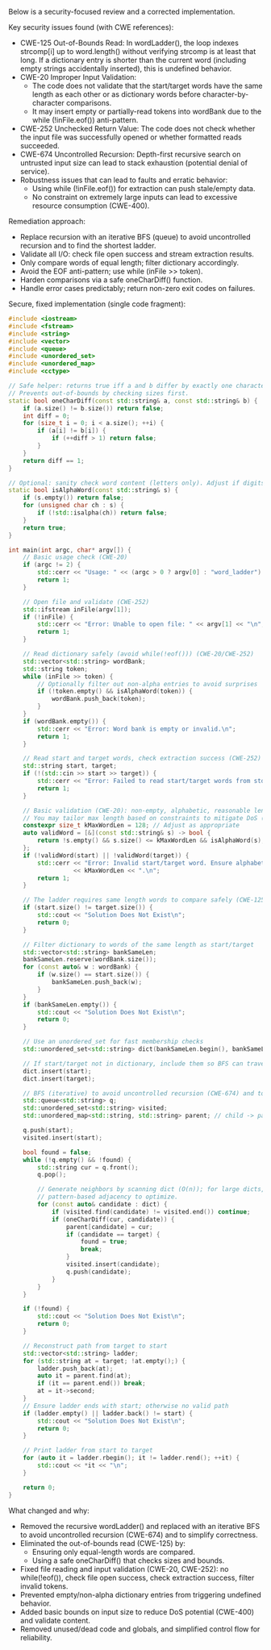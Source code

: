 Below is a security-focused review and a corrected implementation.

Key security issues found (with CWE references):
- CWE-125 Out-of-Bounds Read: In wordLadder(), the loop indexes strcomp[i] up to word.length() without verifying strcomp is at least that long. If a dictionary entry is shorter than the current word (including empty strings accidentally inserted), this is undefined behavior.
- CWE-20 Improper Input Validation: 
  - The code does not validate that the start/target words have the same length as each other or as dictionary words before character-by-character comparisons.
  - It may insert empty or partially-read tokens into wordBank due to the while (!inFile.eof()) anti-pattern.
- CWE-252 Unchecked Return Value: The code does not check whether the input file was successfully opened or whether formatted reads succeeded.
- CWE-674 Uncontrolled Recursion: Depth-first recursive search on untrusted input size can lead to stack exhaustion (potential denial of service).
- Robustness issues that can lead to faults and erratic behavior:
  - Using while (!inFile.eof()) for extraction can push stale/empty data.
  - No constraint on extremely large inputs can lead to excessive resource consumption (CWE-400).

Remediation approach:
- Replace recursion with an iterative BFS (queue) to avoid uncontrolled recursion and to find the shortest ladder.
- Validate all I/O: check file open success and stream extraction results.
- Only compare words of equal length; filter dictionary accordingly.
- Avoid the EOF anti-pattern; use while (inFile >> token).
- Harden comparisons via a safe oneCharDiff() function.
- Handle error cases predictably; return non-zero exit codes on failures.

Secure, fixed implementation (single code fragment):
```cpp
#include <iostream>
#include <fstream>
#include <string>
#include <vector>
#include <queue>
#include <unordered_set>
#include <unordered_map>
#include <cctype>

// Safe helper: returns true iff a and b differ by exactly one character.
// Prevents out-of-bounds by checking sizes first.
static bool oneCharDiff(const std::string& a, const std::string& b) {
    if (a.size() != b.size()) return false;
    int diff = 0;
    for (size_t i = 0; i < a.size(); ++i) {
        if (a[i] != b[i]) {
            if (++diff > 1) return false;
        }
    }
    return diff == 1;
}

// Optional: sanity check word content (letters only). Adjust if digits allowed.
static bool isAlphaWord(const std::string& s) {
    if (s.empty()) return false;
    for (unsigned char ch : s) {
        if (!std::isalpha(ch)) return false;
    }
    return true;
}

int main(int argc, char* argv[]) {
    // Basic usage check (CWE-20)
    if (argc != 2) {
        std::cerr << "Usage: " << (argc > 0 ? argv[0] : "word_ladder") << " <wordbank-file>\n";
        return 1;
    }

    // Open file and validate (CWE-252)
    std::ifstream inFile(argv[1]);
    if (!inFile) {
        std::cerr << "Error: Unable to open file: " << argv[1] << "\n";
        return 1;
    }

    // Read dictionary safely (avoid while(!eof())) (CWE-20/CWE-252)
    std::vector<std::string> wordBank;
    std::string token;
    while (inFile >> token) {
        // Optionally filter out non-alpha entries to avoid surprises
        if (!token.empty() && isAlphaWord(token)) {
            wordBank.push_back(token);
        }
    }
    if (wordBank.empty()) {
        std::cerr << "Error: Word bank is empty or invalid.\n";
        return 1;
    }

    // Read start and target words, check extraction success (CWE-252)
    std::string start, target;
    if (!(std::cin >> start >> target)) {
        std::cerr << "Error: Failed to read start/target words from stdin.\n";
        return 1;
    }

    // Basic validation (CWE-20): non-empty, alphabetic, reasonable length
    // You may tailor max length based on constraints to mitigate DoS (CWE-400).
    constexpr size_t kMaxWordLen = 128; // Adjust as appropriate
    auto validWord = [&](const std::string& s) -> bool {
        return !s.empty() && s.size() <= kMaxWordLen && isAlphaWord(s);
    };
    if (!validWord(start) || !validWord(target)) {
        std::cerr << "Error: Invalid start/target word. Ensure alphabetic and length <= "
                  << kMaxWordLen << ".\n";
        return 1;
    }

    // The ladder requires same length words to compare safely (CWE-125)
    if (start.size() != target.size()) {
        std::cout << "Solution Does Not Exist\n";
        return 0;
    }

    // Filter dictionary to words of the same length as start/target
    std::vector<std::string> bankSameLen;
    bankSameLen.reserve(wordBank.size());
    for (const auto& w : wordBank) {
        if (w.size() == start.size()) {
            bankSameLen.push_back(w);
        }
    }
    if (bankSameLen.empty()) {
        std::cout << "Solution Does Not Exist\n";
        return 0;
    }

    // Use an unordered_set for fast membership checks
    std::unordered_set<std::string> dict(bankSameLen.begin(), bankSameLen.end());

    // If start/target not in dictionary, include them so BFS can traverse
    dict.insert(start);
    dict.insert(target);

    // BFS (iterative) to avoid uncontrolled recursion (CWE-674) and to be robust
    std::queue<std::string> q;
    std::unordered_set<std::string> visited;
    std::unordered_map<std::string, std::string> parent; // child -> parent

    q.push(start);
    visited.insert(start);

    bool found = false;
    while (!q.empty() && !found) {
        std::string cur = q.front();
        q.pop();

        // Generate neighbors by scanning dict (O(n)); for large dicts, consider
        // pattern-based adjacency to optimize.
        for (const auto& candidate : dict) {
            if (visited.find(candidate) != visited.end()) continue;
            if (oneCharDiff(cur, candidate)) {
                parent[candidate] = cur;
                if (candidate == target) {
                    found = true;
                    break;
                }
                visited.insert(candidate);
                q.push(candidate);
            }
        }
    }

    if (!found) {
        std::cout << "Solution Does Not Exist\n";
        return 0;
    }

    // Reconstruct path from target to start
    std::vector<std::string> ladder;
    for (std::string at = target; !at.empty();) {
        ladder.push_back(at);
        auto it = parent.find(at);
        if (it == parent.end()) break;
        at = it->second;
    }
    // Ensure ladder ends with start; otherwise no valid path
    if (ladder.empty() || ladder.back() != start) {
        std::cout << "Solution Does Not Exist\n";
        return 0;
    }

    // Print ladder from start to target
    for (auto it = ladder.rbegin(); it != ladder.rend(); ++it) {
        std::cout << *it << "\n";
    }

    return 0;
}
```

What changed and why:
- Removed the recursive wordLadder() and replaced with an iterative BFS to avoid uncontrolled recursion (CWE-674) and to simplify correctness.
- Eliminated the out-of-bounds read (CWE-125) by:
  - Ensuring only equal-length words are compared.
  - Using a safe oneCharDiff() that checks sizes and bounds.
- Fixed file reading and input validation (CWE-20, CWE-252): no while(!eof()), check file open success, check extraction success, filter invalid tokens.
- Prevented empty/non-alpha dictionary entries from triggering undefined behavior.
- Added basic bounds on input size to reduce DoS potential (CWE-400) and validate content.
- Removed unused/dead code and globals, and simplified control flow for reliability.